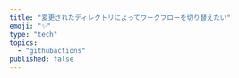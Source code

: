 ```yaml
---
title: "変更されたディレクトリによってワークフローを切り替えたい"
emoji: "✨"
type: "tech"
topics:
  - "githubactions"
published: false
---
```


